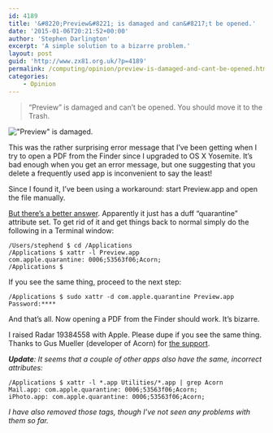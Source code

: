 ```yaml
---
id: 4189
title: '&#8220;Preview&#8221; is damaged and can&#8217;t be opened.'
date: '2015-01-06T20:21:52+00:00'
author: 'Stephen Darlington'
excerpt: 'A simple solution to a bizarre problem.'
layout: post
guid: 'http://www.zx81.org.uk/?p=4189'
permalink: /computing/opinion/preview-is-damaged-and-cant-be-opened.html
categories:
    - Opinion
---
```


> “Preview” is damaged and can’t be opened. You should move it to the Trash.

!["Preview" is damaged.](https://i0.wp.com/www.zx81.org.uk/wp-content/uploads/2015/01/Screen-Shot-2015-01-06-at-11.20.25-300x149.png?resize=300%2C149)

This was the rather surprising error message that I’ve been getting when I try to open a PDF from the Finder since I upgraded to OS X Yosemite. It’s bad enough when you get an error message, but one suggesting that you delete a frequently used app is inconvenient to say the least!

Since I found it, I’ve been using a workaround: start Preview.app and open the file manually.

[But there’s a better answer](https://twitter.com/tonirogel/status/547134060452384770). Apparently it just has a duff “quarantine” attribute set. To get rid of it and get things back to normal simply do the following in a Terminal window:

```
/Users/stephend $ cd /Applications 
/Applications $ xattr -l Preview.app
com.apple.quarantine: 0006;53563f06;Acorn;
/Applications $
```

If you see the same thing, proceed to the next step:

```
/Applications $ sudo xattr -d com.apple.quarantine Preview.app
Password:****
```

And that’s all. Now opening a PDF from the Finder should work. It’s bizarre.

I raised Radar 19384558 with Apple. Please dupe if you see the same thing. Thanks to Gus Mueller (developer of Acorn) for [the support](https://twitter.com/acornapp/status/552536108563963904).

***Update**: It seems that a couple of other apps also have the same, incorrect attributes:*

```
/Applications $ xattr -l *.app Utilities/*.app | grep Acorn       
Mail.app: com.apple.quarantine: 0006;53563f06;Acorn;
iPhoto.app: com.apple.quarantine: 0006;53563f06;Acorn;
```

*I have also removed those tags, though I’ve not seen any problems with them so far.*